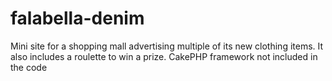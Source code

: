 # falabella-denim
Mini site for a shopping mall advertising multiple of its new clothing items. It also includes a roulette to win a prize.
CakePHP framework not included in the code
